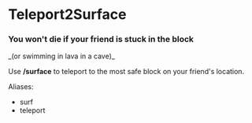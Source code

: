 <h1>Teleport2Surface</h1>

<h3>You won't die if your friend is stuck in the block</h3>
<p>_(or swimming in lava in a cave)_</p>



Use **/surface** to teleport to the most safe block on your friend's location.


Aliases:
 - surf
 - teleport
